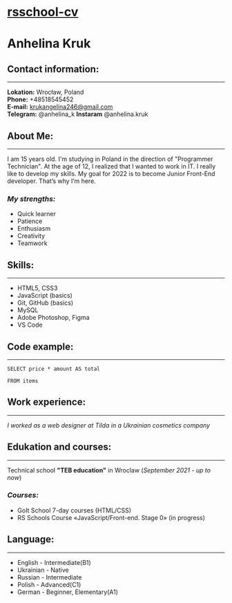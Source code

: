 # [rsschool-cv](https://anhelinakruk.github.io/rsschool-cv/cv)

# Anhelina Kruk

## **Contact information:**

---

**Lokation:** Wrocław, Poland  
**Phone:** +48518545452  
**E-mail:** krukangelina246@gmail.com  
**Telegram:** @anhelina_k
**Instaram** @anhelina.kruk

## **About Me:**

---

I am 15 years old. I'm studying in Poland in the direction of "Programmer Technician". At the age of 12, I realized that I wanted to work in IT. I really like to develop my skills. My goal for 2022 is to become Junior Front-End developer. That’s why I’m here.

### _My strengths:_

- Quick learner
- Patience
- Enthusiasm
- Creativity
- Teamwork

## **Skills:**

---

- HTML5, СSS3
- JavaScript (basics)
- Git, GitHub (basics)
- MySQL
- Adobe Photoshop, Figma
- VS Code

## **Code example:**

---

```
SELECT price * amount AS total

FROM items
```

## **Work experience:**

---

_I worked as a web designer at Tilda in a Ukrainian cosmetics company_

## **Edukation and courses:**

---

Technical school **"TEB education"** in Wroclaw (_September 2021 - up to now_)

### _Courses:_

- GoIt School 7-day courses (HTML/CSS)
- RS Schools Course «JavaScript/Front-end. Stage 0» (in progress)

## **Language:**

---

- English - Intermediate(B1)
- Ukrainian - Native
- Russian - Intermediate
- Polish - Advanced(C1)
- German - Beginner, Elementary(A1)
